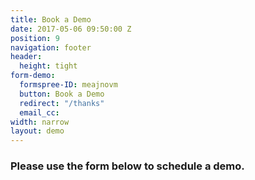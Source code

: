 ```yaml
---
title: Book a Demo
date: 2017-05-06 09:50:00 Z
position: 9
navigation: footer
header:
  height: tight
form-demo:
  formspree-ID: meajnovm
  button: Book a Demo
  redirect: "/thanks"
  email_cc: 
width: narrow
layout: demo
---
```


### Please use the form below to schedule a demo.
